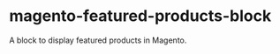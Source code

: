 magento-featured-products-block
===============================

A block to display featured products in Magento.